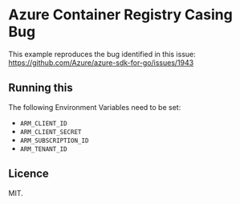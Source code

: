 # Azure Container Registry Casing Bug

This example reproduces the bug identified in this issue: https://github.com/Azure/azure-sdk-for-go/issues/1943

## Running this

The following Environment Variables need to be set:

 - `ARM_CLIENT_ID`
 - `ARM_CLIENT_SECRET`
 - `ARM_SUBSCRIPTION_ID`
 - `ARM_TENANT_ID`

## Licence

MIT.
